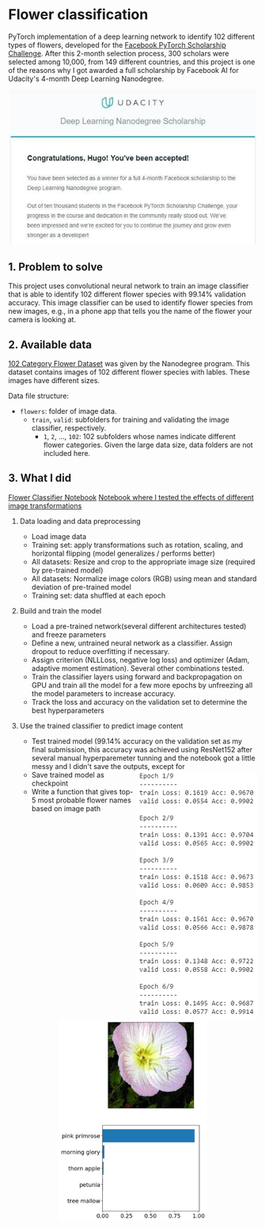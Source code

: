 # Flower classification

PyTorch implementation of a deep learning network to identify 102 different types of flowers, developed for the [Facebook PyTorch Scholarship Challenge](https://www.udacity.com/facebook-pytorch-scholarship). After this 2-month selection process, 300 scholars were selected among 10,000, from 149 different countries, and this project is one of the reasons why I got awarded a full scholarship by Facebook AI for Udacity's 4-month Deep Learning Nanodegree.

<p align="center">
  <img src="images/congratulations.jpg" width=500>
</p>

## 1. Problem to solve

This project uses convolutional neural network to train an image classifier that is able to identify 102 different flower species with 99.14% validation accuracy. This image classifier can be used to identify flower species from new images, e.g., in a phone app that tells you the name of the flower your camera is looking at.

## 2. Available data

[102 Category Flower Dataset](http://www.robots.ox.ac.uk/~vgg/data/flowers/102/index.html) was given by the Nanodegree program. This dataset contains images of 102 different flower species with lables. These images have different sizes.

Data file structure:

- `flowers`: folder of image data.
    - `train`, `valid`: subfolders for training and validating the image classifier, respectively.
        - `1`, `2`, ..., `102`: 102 subfolders whose names indicate different flower categories. Given the large data size, data folders are not included here.

## 3. What I did

[Flower Classifier Notebook](flower_classifier.ipynb)
[Notebook where I tested the effects of different image transformations](test_transforms.ipynb)

1. Data loading and data preprocessing

    - Load image data
    - Training set: apply transformations such as rotation, scaling, and horizontal flipping (model generalizes / performs better)
    - All datasets: Resize and crop to the appropriate image size (required by pre-trained model)
    - All datasets: Normalize image colors (RGB) using mean and standard deviation of pre-trained model
    - Training set: data shuffled at each epoch

2. Build and train the model

    - Load a pre-trained network(several different architectures tested) and freeze parameters
    - Define a new, untrained neural network as a classifier. Assign dropout to reduce overfitting if necessary.
    - Assign criterion (NLLLoss, negative log loss) and optimizer (Adam, adaptive moment estimation). Several other combinations tested.
    - Train the classifier layers using forward and backpropagation on GPU and train all the model for a few more epochs by unfreezing all the model parameters to increase accuracy.
    - Track the loss and accuracy on the validation set to determine the best hyperparameters

3. Use the trained classifier to predict image content

    - Test trained model (99.14% accuracy on the validation set as my final submission, this accuracy was achieved using ResNet152 after several manual hyperparemeter tunning and the notebook got a little messy and I didn't save the outputs, except for
    <img align="right" img src="images/accuracy.png">
    
    
    
    
    
    
    - Save trained model as checkpoint
    - Write a function that gives top-5 most probable flower names based on image path
    
    
    
<p align="center">
  <img src="images/inference_example.png" width=300>
</p>
